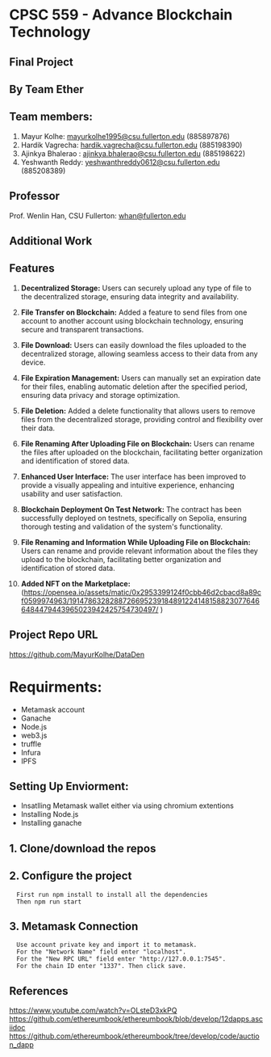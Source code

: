 # CPSC 559 - Advance Blockchain Technology

## Final Project

## By Team Ether

## Team members:

1. Mayur Kolhe: mayurkolhe1995@csu.fullerton.edu (885897876)
2. Hardik Vagrecha: hardik.vagrecha@csu.fullerton.edu (885198390)
3. Ajinkya Bhalerao : ajinkya.bhalerao@csu.fullerton.edu (885198622)
4. Yeshwanth Reddy: yeshwanthreddy0612@csu.fullerton.edu (885208389)


## Professor

Prof. Wenlin Han, CSU Fullerton: whan@fullerton.edu

## Additional Work
## Features

1. **Decentralized Storage:** Users can securely upload any type of file to the decentralized storage, ensuring data integrity and availability.

2. **File Transfer on Blockchain:** Added a feature to send files from one account to another account using blockchain technology, ensuring secure and transparent transactions.

3. **File Download:** Users can easily download the files uploaded to the decentralized storage, allowing seamless access to their data from any device.

4. **File Expiration Management:** Users can manually set an expiration date for their files, enabling automatic deletion after the specified period, ensuring data privacy and storage optimization.

5. **File Deletion:** Added a delete functionality that allows users to remove files from the decentralized storage, providing control and flexibility over their data.

6. **File Renaming After Uploading File on Blockchain:** Users can rename the files after uploaded on the blockchain, facilitating better organization and identification of stored data.

7. **Enhanced User Interface:** The user interface has been improved to provide a visually appealing and intuitive experience, enhancing usability and user satisfaction.

8. **Blockchain Deployment On Test Network:** The contract has been successfully deployed on testnets, specifically on Sepolia, ensuring thorough testing and validation of the system's functionality.

9. **File Renaming and Information While Uploading File on Blockchain:** Users can rename and provide relevant information about the files they upload to the blockchain, facilitating better organization and identification of stored data.

10. **Added NFT on the Marketplace:** (https://opensea.io/assets/matic/0x2953399124f0cbb46d2cbacd8a89cf0599974963/19147863282887266952391848912241481588230776466484479443965023942425754730497/ )

## Project Repo URL
https://github.com/MayurKolhe/DataDen


# Requirments:
- Metamask account
- Ganache 
- Node.js 
- web3.js
- truffle
- Infura
- IPFS

## Setting Up Enviorment:
- Insatlling Metamask wallet either via using chromium extentions
- Installing Node.js
- Installing ganache

## 1. Clone/download the repos 

## 2. Configure the project
      First run npm install to install all the dependencies
      Then npm run start 

## 3. Metamask Connection
      Use account private key and import it to metamask.
      For the "Network Name" field enter "localhost".
      For the "New RPC URL" field enter "http://127.0.0.1:7545".
      For the chain ID enter "1337". Then click save.

## References
https://www.youtube.com/watch?v=OLsteD3xkPQ
https://github.com/ethereumbook/ethereumbook/blob/develop/12dapps.asciidoc
https://github.com/ethereumbook/ethereumbook/tree/develop/code/auction_dapp